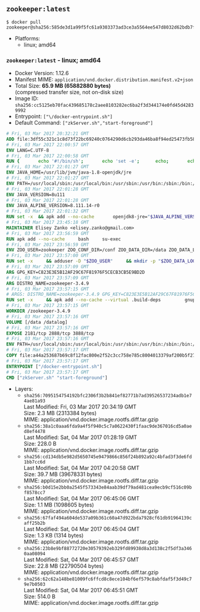## `zookeeper:latest`

```console
$ docker pull zookeeper@sha256:585de3d1a99f5fc61a9303373ad3ce3a5564ee547d8032d62bdb7f2c8d08b0cb
```

-	Platforms:
	-	linux; amd64

### `zookeeper:latest` - linux; amd64

-	Docker Version: 1.12.6
-	Manifest MIME: `application/vnd.docker.distribution.manifest.v2+json`
-	Total Size: **65.9 MB (65882880 bytes)**  
	(compressed transfer size, not on-disk size)
-	Image ID: `sha256:cc5125eb70fac439685178c2aee8103282ec6ba2f3d344174e0fd45d42839992`
-	Entrypoint: `["\/docker-entrypoint.sh"]`
-	Default Command: `["zkServer.sh","start-foreground"]`

```dockerfile
# Fri, 03 Mar 2017 20:32:21 GMT
ADD file:3df55c321c1c8d73f22bc69240c0764290d6cb293da46ba8f94ed25473fb5853 in / 
# Fri, 03 Mar 2017 22:00:57 GMT
ENV LANG=C.UTF-8
# Fri, 03 Mar 2017 22:00:58 GMT
RUN { 		echo '#!/bin/sh'; 		echo 'set -e'; 		echo; 		echo 'dirname "$(dirname "$(readlink -f "$(which javac || which java)")")"'; 	} > /usr/local/bin/docker-java-home 	&& chmod +x /usr/local/bin/docker-java-home
# Fri, 03 Mar 2017 22:01:27 GMT
ENV JAVA_HOME=/usr/lib/jvm/java-1.8-openjdk/jre
# Fri, 03 Mar 2017 22:01:27 GMT
ENV PATH=/usr/local/sbin:/usr/local/bin:/usr/sbin:/usr/bin:/sbin:/bin:/usr/lib/jvm/java-1.8-openjdk/jre/bin:/usr/lib/jvm/java-1.8-openjdk/bin
# Fri, 03 Mar 2017 22:01:28 GMT
ENV JAVA_VERSION=8u111
# Fri, 03 Mar 2017 22:01:28 GMT
ENV JAVA_ALPINE_VERSION=8.111.14-r0
# Fri, 03 Mar 2017 22:01:32 GMT
RUN set -x 	&& apk add --no-cache 		openjdk8-jre="$JAVA_ALPINE_VERSION" 	&& [ "$JAVA_HOME" = "$(docker-java-home)" ]
# Fri, 03 Mar 2017 23:45:18 GMT
MAINTAINER Elisey Zanko <elisey.zanko@gmail.com>
# Fri, 03 Mar 2017 23:56:59 GMT
RUN apk add --no-cache     bash     su-exec
# Fri, 03 Mar 2017 23:56:59 GMT
ENV ZOO_USER=zookeeper ZOO_CONF_DIR=/conf ZOO_DATA_DIR=/data ZOO_DATA_LOG_DIR=/datalog ZOO_PORT=2181 ZOO_TICK_TIME=2000 ZOO_INIT_LIMIT=5 ZOO_SYNC_LIMIT=2
# Fri, 03 Mar 2017 23:57:00 GMT
RUN set -x     && adduser -D "$ZOO_USER"     && mkdir -p "$ZOO_DATA_LOG_DIR" "$ZOO_DATA_DIR" "$ZOO_CONF_DIR"     && chown "$ZOO_USER:$ZOO_USER" "$ZOO_DATA_LOG_DIR" "$ZOO_DATA_DIR" "$ZOO_CONF_DIR"
# Fri, 03 Mar 2017 23:57:09 GMT
ARG GPG_KEY=C823E3E5B12AF29C67F81976F5CECB3CB5E9BD2D
# Fri, 03 Mar 2017 23:57:09 GMT
ARG DISTRO_NAME=zookeeper-3.4.9
# Fri, 03 Mar 2017 23:57:15 GMT
# ARGS: DISTRO_NAME=zookeeper-3.4.9 GPG_KEY=C823E3E5B12AF29C67F81976F5CECB3CB5E9BD2D
RUN set -x     && apk add --no-cache --virtual .build-deps         gnupg     && wget -q "http://www.apache.org/dist/zookeeper/$DISTRO_NAME/$DISTRO_NAME.tar.gz"     && wget -q "http://www.apache.org/dist/zookeeper/$DISTRO_NAME/$DISTRO_NAME.tar.gz.asc"     && export GNUPGHOME="$(mktemp -d)"     && gpg --keyserver ha.pool.sks-keyservers.net --recv-key "$GPG_KEY"     && gpg --batch --verify "$DISTRO_NAME.tar.gz.asc" "$DISTRO_NAME.tar.gz"     && tar -xzf "$DISTRO_NAME.tar.gz"     && mv "$DISTRO_NAME/conf/"* "$ZOO_CONF_DIR"     && rm -r "$GNUPGHOME" "$DISTRO_NAME.tar.gz" "$DISTRO_NAME.tar.gz.asc"     && apk del .build-deps
# Fri, 03 Mar 2017 23:57:15 GMT
WORKDIR /zookeeper-3.4.9
# Fri, 03 Mar 2017 23:57:16 GMT
VOLUME [/data /datalog]
# Fri, 03 Mar 2017 23:57:16 GMT
EXPOSE 2181/tcp 2888/tcp 3888/tcp
# Fri, 03 Mar 2017 23:57:16 GMT
ENV PATH=/usr/local/sbin:/usr/local/bin:/usr/sbin:/usr/bin:/sbin:/bin:/usr/lib/jvm/java-1.8-openjdk/jre/bin:/usr/lib/jvm/java-1.8-openjdk/bin:/zookeeper-3.4.9/bin ZOOCFGDIR=/conf
# Fri, 03 Mar 2017 23:57:17 GMT
COPY file:a44a253687b69c8f12fac800e2f52c3cc758e785c8004013379af200b5f27bea in / 
# Fri, 03 Mar 2017 23:57:17 GMT
ENTRYPOINT ["/docker-entrypoint.sh"]
# Fri, 03 Mar 2017 23:57:17 GMT
CMD ["zkServer.sh" "start-foreground"]
```

-	Layers:
	-	`sha256:7095154754192bfc2306f3b2b841ef82771b7ad39526537234adb1e74ae81a93`  
		Last Modified: Fri, 03 Mar 2017 20:34:19 GMT  
		Size: 2.3 MB (2313384 bytes)  
		MIME: application/vnd.docker.image.rootfs.diff.tar.gzip
	-	`sha256:38a1c0aaa6fda9a4f5f940c5c7a0622430f1faac9de367016cd5a0aed8ef4478`  
		Last Modified: Sat, 04 Mar 2017 01:28:19 GMT  
		Size: 228.0 B  
		MIME: application/vnd.docker.image.rootfs.diff.tar.gzip
	-	`sha256:cd134db5e982d5650745e9479866c856f24b892a92c4bfad3f3de6fd1bb7cc6d`  
		Last Modified: Sat, 04 Mar 2017 04:20:58 GMT  
		Size: 39.7 MB (39678331 bytes)  
		MIME: application/vnd.docker.image.rootfs.diff.tar.gzip
	-	`sha256:b0d15e2bb0a2545f573343e84aab39df79ad481cea9ecb9cf516c09bf8578cc7`  
		Last Modified: Sat, 04 Mar 2017 06:45:06 GMT  
		Size: 1.1 MB (1098605 bytes)  
		MIME: application/vnd.docker.image.rootfs.diff.tar.gzip
	-	`sha256:67faf494a604de537a09b361c60a47d922bda7928cf61db91964139caff25b2b`  
		Last Modified: Sat, 04 Mar 2017 06:45:04 GMT  
		Size: 1.3 KB (1314 bytes)  
		MIME: application/vnd.docker.image.rootfs.diff.tar.gzip
	-	`sha256:23b8e9bf88772720e30579392eb329fd89938d8a3d138c2f5df3a3460aa08094`  
		Last Modified: Sat, 04 Mar 2017 06:45:57 GMT  
		Size: 22.8 MB (22790504 bytes)  
		MIME: application/vnd.docker.image.rootfs.diff.tar.gzip
	-	`sha256:62c62a148be81009fc6ffcd8c8ece104bf6ef579c8abfdaf5f3d49c79e7b0503`  
		Last Modified: Sat, 04 Mar 2017 06:45:51 GMT  
		Size: 514.0 B  
		MIME: application/vnd.docker.image.rootfs.diff.tar.gzip
